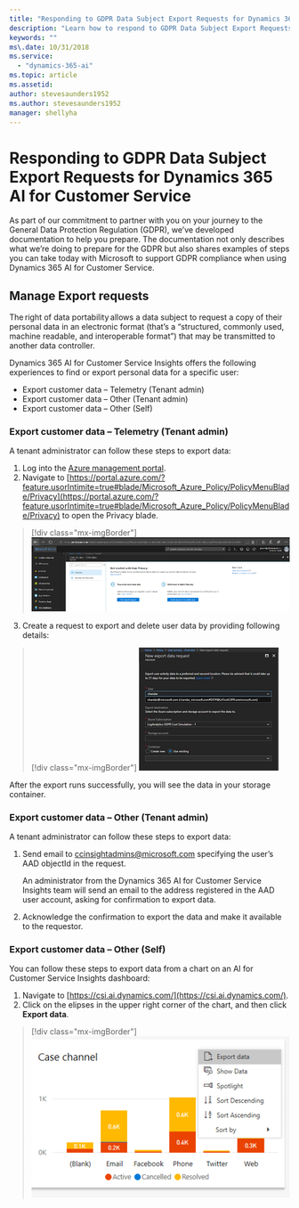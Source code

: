 ```yaml
---
title: "Responding to GDPR Data Subject Export Requests for Dynamics 365 AI for Customer Service"
description: "Learn how to respond​ to GDPR Data Subject Export Requests for Dynamics 365 AI for Customer Service."
keywords: ""
ms\.date: 10/31/2018
ms.service:
  - "dynamics-365-ai"
ms.topic: article
ms.assetid: 
author: stevesaunders1952
ms.author: stevesaunders1952
manager: shellyha
---
```


# Responding to GDPR Data Subject Export Requests for Dynamics 365 AI for Customer Service

As part of our commitment to partner with you on your journey to the General Data Protection Regulation (GDPR), we’ve developed documentation to help you prepare. The documentation not only describes what we’re doing to prepare for the GDPR but also shares examples of steps you can take today with Microsoft to support GDPR compliance when using Dynamics 365 AI for Customer Service.

## Manage Export requests

The right of data portability allows a data subject to request a copy of their personal data in an electronic format (that’s a “structured, commonly used, machine readable, and interoperable format”) that may be transmitted to another data controller.

Dynamics 365 AI for Customer Service Insights offers the following experiences to find or export personal data for a specific user:

* Export customer data – Telemetry (Tenant admin)
* Export customer data – Other (Tenant admin)
* Export customer data – Other (Self)

### Export customer data – Telemetry (Tenant admin)

A tenant administrator can follow these steps to export data:

1. Log into the [Azure management portal](https://ms.portal.azure.com).
2. Navigate to [https://portal.azure.com/?feature.usorIntimite=true#blade/Microsoft_Azure_Policy/PolicyMenuBlade/Privacy](https://portal.azure.com/?feature.usorIntimite=true#blade/Microsoft_Azure_Policy/PolicyMenuBlade/Privacy) to open the Privacy blade.

> [!div class="mx-imgBorder"]
> ![Privacy blade](media/ai-csi-gdpr-export1.png)

3. Create a request to export and delete user data by providing following details:

> [!div class="mx-imgBorder"]
> ![Request details](media/ai-csi-gdpr-export2.png)

After the export runs successfully, you will see the data in your storage container.

### Export customer data – Other (Tenant admin)

A tenant administrator can follow these steps to export data:

1. Send email to ccinsightadmins@microsoft.com specifying the user’s AAD objectId in the request.

    An administrator from the Dynamics 365 AI for Customer Service Insights team will send an email to the address registered in the AAD user account, asking for confirmation to export data.
2. Acknowledge the confirmation to export the data and make it available to the requestor.

### Export customer data – Other (Self)

You can follow these steps to export data from a chart on an AI for Customer Service Insights dashboard:

1. Navigate to [https://csi.ai.dynamics.com/](https://csi.ai.dynamics.com/).
2. Click on the elipses in the upper right corner of the chart, and then click **Export data**.

> [!div class="mx-imgBorder"]
> ![Export data](media/ai-csi-gdpr-export3.png)
